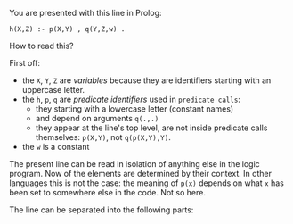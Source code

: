 You are presented with this line in Prolog:

````
h(X,Z) :- p(X,Y) , q(Y,Z,w) .
````

How to read this?

First off:

- the `X`, `Y`, `Z` are _variables_ because they are identifiers starting with an uppercase letter.
- the `h`, `p`, `q` are _predicate identifiers_ used in `predicate calls`:
   - they starting with a lowercase letter (constant names)
   - and depend on arguments `q(.,.)`
   - they appear at the line's top level, are not inside predicate calls themselves: `p(X,Y)`, not `q(p(X,Y),Y)`.
- the `w` is a constant

The present line can be read in isolation of anything else in the logic program. Now of the elements
are determined by their context. In other languages this is not the case: the meaning of `p(x)` depends on what `x` has
been set to somewhere else in the code. Not so here.

The line can be separated into the following parts:





